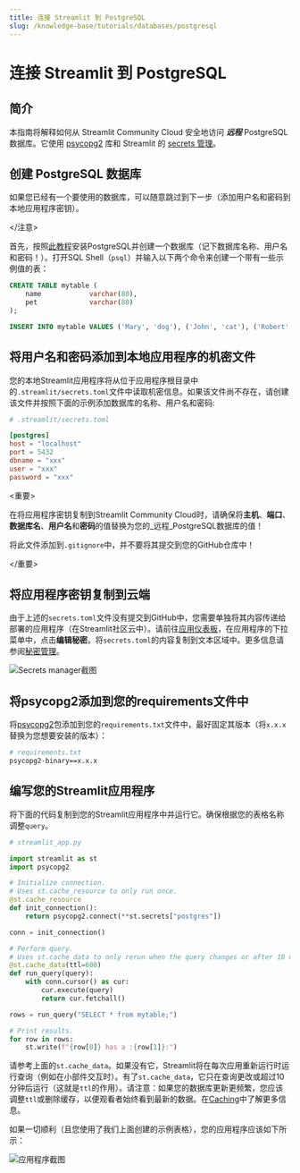 ```yaml
---
title: 连接 Streamlit 到 PostgreSQL
slug: /knowledge-base/tutorials/databases/postgresql
---
```


# 连接 Streamlit 到 PostgreSQL

## 简介

本指南将解释如何从 Streamlit Community Cloud 安全地访问 **_远程_** PostgreSQL 数据库。它使用 [psycopg2](https://www.psycopg.org/) 库和 Streamlit 的 [secrets 管理](/streamlit-community-cloud/get-started/deploy-an-app/connect-to-data-sources/secrets-management)。

## 创建 PostgreSQL 数据库

<Note>

如果您已经有一个要使用的数据库，可以随意跳过到下一步（添加用户名和密码到本地应用程序密钥）。

</注意>

首先，按照[此教程](https://www.tutorialspoint.com/postgresql/postgresql_environment.htm)安装PostgreSQL并创建一个数据库（记下数据库名称、用户名和密码！）。打开SQL Shell（`psql`）并输入以下两个命令来创建一个带有一些示例值的表：

```sql
CREATE TABLE mytable (
    name            varchar(80),
    pet             varchar(80)
);

INSERT INTO mytable VALUES ('Mary', 'dog'), ('John', 'cat'), ('Robert', 'bird');
```

## 将用户名和密码添加到本地应用程序的机密文件

您的本地Streamlit应用程序将从位于应用程序根目录中的`.streamlit/secrets.toml`文件中读取机密信息。如果该文件尚不存在，请创建该文件并按照下面的示例添加数据库的名称、用户名和密码:

```toml
# .streamlit/secrets.toml

[postgres]
host = "localhost"
port = 5432
dbname = "xxx"
user = "xxx"
password = "xxx"
```

<重要>

在将应用程序密钥复制到Streamlit Community Cloud时，请确保将**主机**、**端口**、**数据库名**、**用户名**和**密码**的值替换为您的_远程_PostgreSQL数据库的值！

将此文件添加到`.gitignore`中，并不要将其提交到您的GitHub仓库中！

</重要>

## 将应用程序密钥复制到云端

由于上述的`secrets.toml`文件没有提交到GitHub中，您需要单独将其内容传递给部署的应用程序（在Streamlit社区云中）。请前往[应用仪表板](https://share.streamlit.io/)，在应用程序的下拉菜单中，点击**编辑秘密**。将`secrets.toml`的内容复制到文本区域中。更多信息请参阅[秘密管理](/streamlit-community-cloud/get-started/deploy-an-app/connect-to-data-sources/secrets-management)。

![Secrets manager截图](/images/databases/edit-secrets.png)

## 将psycopg2添加到您的requirements文件中

将[psycopg2](https://www.psycopg.org/)包添加到您的`requirements.txt`文件中，最好固定其版本（将`x.x.x`替换为您想要安装的版本）：

```bash
# requirements.txt
psycopg2-binary==x.x.x
```

## 编写您的Streamlit应用程序

将下面的代码复制到您的Streamlit应用程序中并运行它。确保根据您的表格名称调整`query`。

```python
# streamlit_app.py

import streamlit as st
import psycopg2

# Initialize connection.
# Uses st.cache_resource to only run once.
@st.cache_resource
def init_connection():
    return psycopg2.connect(**st.secrets["postgres"])

conn = init_connection()

# Perform query.
# Uses st.cache_data to only rerun when the query changes or after 10 min.
@st.cache_data(ttl=600)
def run_query(query):
    with conn.cursor() as cur:
        cur.execute(query)
        return cur.fetchall()

rows = run_query("SELECT * from mytable;")

# Print results.
for row in rows:
    st.write(f"{row[0]} has a :{row[1]}:")
```

请参考上面的`st.cache_data`。如果没有它，Streamlit将在每次应用重新运行时运行查询（例如在小部件交互时）。有了`st.cache_data`，它只在查询更改或超过10分钟后运行（这就是`ttl`的作用）。请注意：如果您的数据库更新更频繁，您应该调整`ttl`或删除缓存，以便观看者始终看到最新的数据。在[Caching](/library/advanced-features/caching)中了解更多信息。

如果一切顺利（且您使用了我们上面创建的示例表格），您的应用程序应该如下所示：

![应用程序截图](/images/databases/streamlit-app.png)
